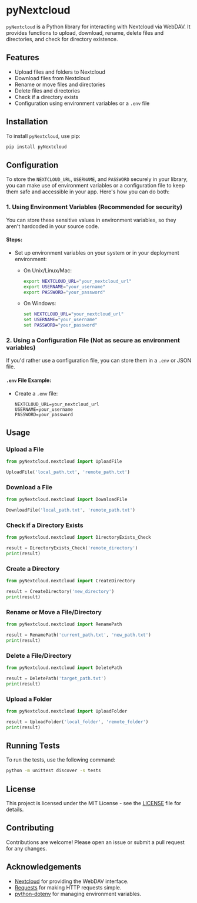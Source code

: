 # pyNextcloud

`pyNextcloud` is a Python library for interacting with Nextcloud via WebDAV. It provides functions to upload, download, rename, delete files and directories, and check for directory existence.

## Features

- Upload files and folders to Nextcloud
- Download files from Nextcloud
- Rename or move files and directories
- Delete files and directories
- Check if a directory exists
- Configuration using environment variables or a `.env` file

## Installation

To install `pyNextcloud`, use pip:

```bash
pip install pyNextcloud
```

## Configuration

To store the `NEXTCLOUD_URL`, `USERNAME`, and `PASSWORD` securely in your library, you can make use of environment variables or a configuration file to keep them safe and accessible in your app. Here's how you can do both:

### 1. **Using Environment Variables** (Recommended for security)

You can store these sensitive values in environment variables, so they aren't hardcoded in your source code.

#### Steps:

- Set up environment variables on your system or in your deployment environment:
  - On Unix/Linux/Mac:
    ```bash
    export NEXTCLOUD_URL="your_nextcloud_url"
    export USERNAME="your_username"
    export PASSWORD="your_password"
    ```

  - On Windows:
    ```cmd
    set NEXTCLOUD_URL="your_nextcloud_url"
    set USERNAME="your_username"
    set PASSWORD="your_password"
    ```

### 2. **Using a Configuration File** (Not as secure as environment variables)

If you'd rather use a configuration file, you can store them in a `.env` or JSON file.

#### `.env` File Example:

- Create a `.env` file:
  ```
  NEXTCLOUD_URL=your_nextcloud_url
  USERNAME=your_username
  PASSWORD=your_password
  ```

## Usage

### Upload a File

```python
from pyNextcloud.nextcloud import UploadFile

UploadFile('local_path.txt', 'remote_path.txt')
```

### Download a File

```python
from pyNextcloud.nextcloud import DownloadFile

DownloadFile('local_path.txt', 'remote_path.txt')
```

### Check if a Directory Exists

```python
from pyNextcloud.nextcloud import DirectoryExists_Check

result = DirectoryExists_Check('remote_directory')
print(result)
```

### Create a Directory

```python
from pyNextcloud.nextcloud import CreateDirectory

result = CreateDirectory('new_directory')
print(result)
```

### Rename or Move a File/Directory

```python
from pyNextcloud.nextcloud import RenamePath

result = RenamePath('current_path.txt', 'new_path.txt')
print(result)
```

### Delete a File/Directory

```python
from pyNextcloud.nextcloud import DeletePath

result = DeletePath('target_path.txt')
print(result)
```

### Upload a Folder

```python
from pyNextcloud.nextcloud import UploadFolder

result = UploadFolder('local_folder', 'remote_folder')
print(result)
```

## Running Tests

To run the tests, use the following command:

```bash
python -m unittest discover -s tests
```

## License

This project is licensed under the MIT License - see the [LICENSE](LICENSE) file for details.

## Contributing

Contributions are welcome! Please open an issue or submit a pull request for any changes.

## Acknowledgements

- [Nextcloud](https://nextcloud.com/) for providing the WebDAV interface.
- [Requests](https://docs.python-requests.org/en/master/) for making HTTP requests simple.
- [python-dotenv](https://github.com/theskumar/python-dotenv) for managing environment variables.
